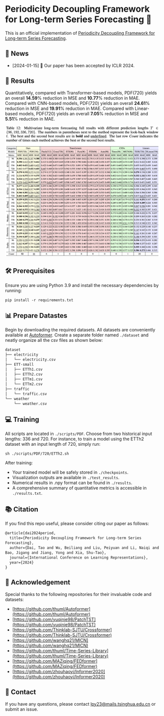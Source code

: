 # Periodicity Decoupling Framework for Long-term Series Forecasting 🚀

This is an official implementation of [Periodicity Decoupling Framework for Long-term Series Forecasting](https://openreview.net/pdf?id=dp27P5HBBt).

## 📰 News

- [2024-01-15] 🎉 Our paper has been accepted by ICLR 2024.

## 🌟 Results

Quantitatively, compared with Transformer-based models, PDF(720) yields an overall **14.59**% reduction in MSE and **10.77**% reduction in MAE. Compared with CNN-based models, PDF(720) yields an overall **24.61**% reduction in MSE and **19.91**% reduction in MAE. Compared with Linear-based models, PDF(720) yields an overall **7.05**% reduction in MSE and **5.51**% reduction in MAE.

![](./assest/result.png)

## 🛠 Prerequisites

Ensure you are using Python 3.9 and install the necessary dependencies by running:

```
pip install -r requirements.txt
```

## 📊 Prepare Datastes

Begin by downloading the required datasets. All datasets are conveniently available at [Autoformer](https://drive.google.com/drive/folders/1ZOYpTUa82_jCcxIdTmyr0LXQfvaM9vIy). Create a separate folder named `./dataset` and neatly organize all the csv files as shown below:
```
dataset
├── electricity
│   └── electricity.csv
├── ETT-small
│   ├── ETTh1.csv
│   ├── ETTh2.csv
│   ├── ETTm1.csv
│   └── ETTm2.csv
├── traffic
│   └── traffic.csv
└── weather
    └── weather.csv
```

## 💻 Training

All scripts are located in `./scripts/PDF`. Choose from two historical input lengths: 336 and 720. For instance, to train a model using the ETTh2 dataset with an input length of 720, simply run:

```shell
sh ./scripts/PDF/720/ETTh2.sh
```

After training:

- Your trained model will be safely stored in `./checkpoints`.
- Visualization outputs are available in `./test_results`.
- Numerical results in .npy format can be found in `./results`.
- A comprehensive summary of quantitative metrics is accessible in `./results.txt`.

## 📚 Citation
If you find this repo useful, please consider citing our paper as follows:
```
@article{dai2024period,
  title={Periodicity Decoupling Framework for Long-term Series Forecasting},
  author={Dai, Tao and Wu, Beiliang and Liu, Peiyuan and Li, Naiqi and Bao, Jigang and Jiang, Yong and Xia, Shu-Tao},
  journal={International Conference on Learning Representations},
  year={2024}
}
```

## 🙏 Acknowledgement
Special thanks to the following repositories for their invaluable code and datasets:

- [https://github.com/thuml/Autoformer](https://github.com/thuml/Autoformer)
- [https://github.com/yuqinie98/PatchTST](https://github.com/yuqinie98/PatchTST)
- [https://github.com/Thinklab-SJTU/Crossformer](https://github.com/Thinklab-SJTU/Crossformer)
- [https://github.com/wanghq21/MICN](https://github.com/wanghq21/MICN)
- [https://github.com/thuml/Time-Series-Library](https://github.com/thuml/Time-Series-Library)
- [https://github.com/MAZiqing/FEDformer](https://github.com/MAZiqing/FEDformer)
- [https://github.com/zhouhaoyi/Informer2020](https://github.com/zhouhaoyi/Informer2020)

## 📩 Contact
If you have any questions, please contact [lpy23@mails.tsinghua.edu.cn](lpy23@mails.tsinghua.edu.cn) or submit an issue.
